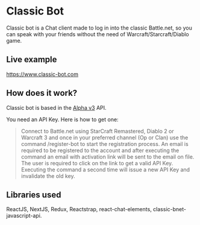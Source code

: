# Classic Bot
Classic bot is a Chat client made to log in into the classic Battle.net, so you can speak with your friends without the need of Warcraft/Starcraft/Diablo game.

## Live example
https://www.classic-bot.com

## How does it work?
Classic bot is based in the [Alpha v3](https://s3-us-west-1.amazonaws.com/static-assets.classic.blizzard.com/public/Chat+Bot+API+Alpha+v3.pdf) API.

You need an API Key. Here is how to get one:

>  Connect to Battle.net using StarCraft Remastered, Diablo 2 or Warcraft 3 and once in your preferred channel (Op or Clan) use the command /register-bot to start the registration process. An email is required to be registered to the account and after executing the command an email with activation link will be sent to the email on file. The user is required to click on the link to get a valid API Key. Executing the command a second time will issue a new API Key and invalidate the old key.

## Libraries used
ReactJS, NextJS, Redux, Reactstrap, react-chat-elements, classic-bnet-javascript-api.